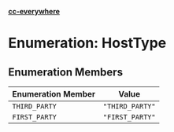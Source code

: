 [**cc-everywhere**](../../../../../index.md)

<HorizontalLine />

# Enumeration: HostType

## Enumeration Members

| Enumeration Member | Value |
| ------ | ------ |
| `THIRD_PARTY` | `"THIRD_PARTY"` |
| `FIRST_PARTY` | `"FIRST_PARTY"` |
